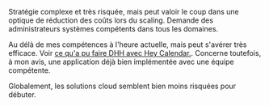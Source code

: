 Stratégie complexe et très risquée, mais peut valoir le coup dans une optique de réduction des coûts lors du scaling. Demande des administrateurs systèmes compétents dans tous les domaines.

Au délà de mes compétences à l'heure actuelle, mais peut s'avérer très efficace. Voir [ce qu'a pu faire DHH avec Hey Calendar.](https://world.hey.com/dhh/why-we-re-leaving-the-cloud-654b47e0). Concerne toutefois, à mon avis, une application déjà bien implémentée avec une équipe compétente.

Globalement, les solutions cloud semblent bien moins risquées pour débuter.